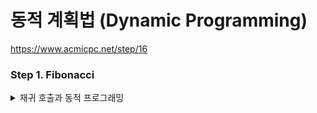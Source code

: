 # 동적 계획법 (Dynamic Programming)
https://www.acmicpc.net/step/16

### Step 1. Fibonacci

<details>
  <summary>재귀 호출과 동적 프로그래밍</summary>
  
  <br>
  
  재귀 호출
  ```
 public static int fin(int n){
        if(n==1 || n ==2) {
            cnt++;
            return 1;
        }
        else return (fin(n-1) + fin(n-2));
    }
  ```

  <br>

  동적 프로그래밍
  ```
    public static int fin2(int n){
        memo[0] = 1;
        memo[1] = 1;

        for(int i=2; i<n; i++){
            dpCnt++;
            memo[i] = memo[i-2] + memo[i-1];
        }
        return memo[n-1];
    }
  ```

  <br>

  실행 회수 비교
  ```
  입력 : 30
  재귀호출 : 832040
  동적 프로그래밍 : 28
  ```
</details>
